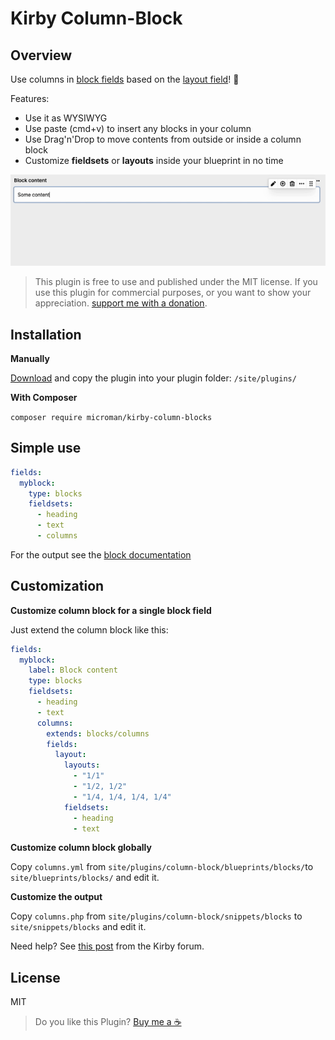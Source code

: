 # Kirby Column-Block

## Overview

Use columns in [block fields](https://getkirby.com/docs/reference/panel/fields/blocks) based on the [layout field](https://getkirby.com/docs/reference/panel/fields/layout)! 🤗

Features:

- Use it as WYSIWYG
- Use paste (cmd+v) to insert any blocks in your column
- Use Drag'n'Drop to move contents from outside or inside a column block
- Customize **fieldsets** or **layouts** inside your blueprint in no time

![Grid block](./.github/screenshot-column-block.png)


> This plugin is free to use and published under the MIT license. If you use this plugin for commercial purposes, or you want to show your appreciation. [support me with a donation](https://www.paypal.com/donate/?hosted_button_id=ZMV4BV3X7EUT4).

## Installation

**Manually**

[Download](https://github.com/youngcut/kirby-column-blocks) and copy the plugin into your plugin folder: `/site/plugins/`

**With Composer**

`composer require microman/kirby-column-blocks`

## Simple use

```yml
fields:
  myblock:
    type: blocks
    fieldsets:
      - heading
      - text
      - columns
```

For the output see the [block documentation](https://getkirby.com/docs/reference/panel/fields/blocks#blocks-in-your-templates)

## Customization

**Customize column block for a single block field**

Just extend the column block like this:

```yml
fields:
  myblock:
    label: Block content
    type: blocks
    fieldsets:
      - heading
      - text
      columns:
        extends: blocks/columns
        fields:
          layout:
            layouts:
              - "1/1"
              - "1/2, 1/2"
              - "1/4, 1/4, 1/4, 1/4"
            fieldsets:
              - heading
              - text
```

**Customize column block globally**

Copy `columns.yml` from `site/plugins/column-block/blueprints/blocks/`to `site/blueprints/blocks/` and edit it.

**Customize the output**

Copy `columns.php` from `site/plugins/column-block/snippets/blocks` to `site/snippets/blocks` and edit it.


Need help? See [this post](https://forum.getkirby.com/t/column-block-plugin/26828) from the Kirby forum.

## License

MIT

> Do you like this Plugin? [Buy me a ☕️](https://www.paypal.com/donate/?hosted_button_id=ZMV4BV3X7EUT4)